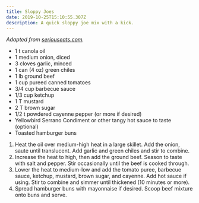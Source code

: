 ```yaml
---
title: Sloppy Joes
date: 2019-10-25T15:10:55.307Z
description: A quick sloppy joe mix with a kick.
---
```

_Adapted from_ [_seriouseats.com_](https://www.seriouseats.com/recipes/2010/04/sloppy-joes-with-barbecue-sauce-carrot-jalapeno-slaw-recipe.html)_._

* 1 t canola oil
* 1 medium onion, diced
* 3 cloves garlic, minced
* 1 can (4 oz) green chiles
* 1 lb ground beef
* 1 cup pureed canned tomatoes
* 3/4 cup barbecue sauce
* 1/3 cup ketchup
* 1 T mustard
* 2 T brown sugar
* 1/2 t powdered cayenne pepper (or more if desired)
* Yellowbird Serrano Condiment or other tangy hot sauce to taste (optional)
* Toasted hamburger buns

1. Heat the oil over medium-high heat in a large skillet. Add the onion, saute until translucent. Add garlic and green chiles and stir to combine.
2. Increase the heat to high, then add the ground beef. Season to taste with salt and pepper. Stir occasionally until the beef is cooked through.
3. Lower the heat to medium-low and add the tomato puree, barbecue sauce, ketchup, mustard, brown sugar, and cayenne. Add hot sauce if using. Stir to combine and simmer until thickened (10 minutes or more).
4. Spread hamburger buns with mayonnaise if desired. Scoop beef mixture onto buns and serve.
